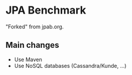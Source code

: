 # JPA Benchmark

"Forked" from jpab.org.

## Main changes

* Use Maven
* Use NoSQL databases (Cassandra/Kunde, ...)
